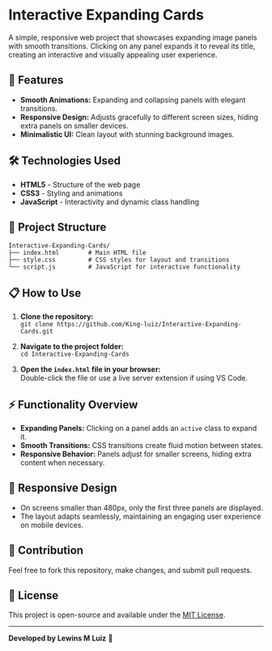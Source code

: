 # Interactive Expanding Cards

A simple, responsive web project that showcases expanding image panels with smooth transitions. Clicking on any panel expands it to reveal its title, creating an interactive and visually appealing user experience.

## 🚀 Features

- **Smooth Animations:** Expanding and collapsing panels with elegant transitions.
- **Responsive Design:** Adjusts gracefully to different screen sizes, hiding extra panels on smaller devices.
- **Minimalistic UI:** Clean layout with stunning background images.



## 🛠️ Technologies Used

- **HTML5** - Structure of the web page
- **CSS3** - Styling and animations
- **JavaScript** - Interactivity and dynamic class handling

## 📂 Project Structure

```
Interactive-Expanding-Cards/
├── index.html        # Main HTML file
├── style.css         # CSS styles for layout and transitions
└── script.js         # JavaScript for interactive functionality
```

## 📋 How to Use

1. **Clone the repository:**  
   `git clone https://github.com/King-luiz/Interactive-Expanding-Cards.git`

2. **Navigate to the project folder:**  
   `cd Interactive-Expanding-Cards`

3. **Open the `index.html` file in your browser:**  
   Double-click the file or use a live server extension if using VS Code.

## ⚡ Functionality Overview

- **Expanding Panels:** Clicking on a panel adds an `active` class to expand it.
- **Smooth Transitions:** CSS transitions create fluid motion between states.
- **Responsive Behavior:** Panels adjust for smaller screens, hiding extra content when necessary.

## 📱 Responsive Design

- On screens smaller than 480px, only the first three panels are displayed.
- The layout adapts seamlessly, maintaining an engaging user experience on mobile devices.

## 🙌 Contribution

Feel free to fork this repository, make changes, and submit pull requests.

## 📃 License

This project is open-source and available under the [MIT License](LICENSE).

---

**Developed by Lewins M Luiz** 🚀

